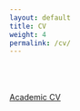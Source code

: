 ```yaml
---
layout: default
title: CV
weight: 4
permalink: /cv/
---
```


<br>
<br>
<br>

<!-- add two bottoms to download the CV in pdf format -->
<!-- center the buttons vertically and horizontally -->
<div class="text-center">
    <a href="../media/EV_Academic_CV.pdf" class="btn btn-primary btn-lg active" role="button" aria-pressed="true">Academic CV</a>
    <!-- <a href="../media/CV_Emanuele_Vivoli_1col_1pag.pdf" class="btn btn-primary btn-lg active" role="button" aria-pressed="true">CV short</a> -->
    <!-- <a href="../media/CV_Emanuele_Vivoli_1col.pdf" class="btn btn-primary btn-lg active" role="button" aria-pressed="true">CV long</a> -->
</div>
